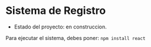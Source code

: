 <h1> Sistema de Registro </h1>

- Estado del proyecto: en construccion.
 
Para ejecutar el sistema, debes poner: 
```npm install react```
